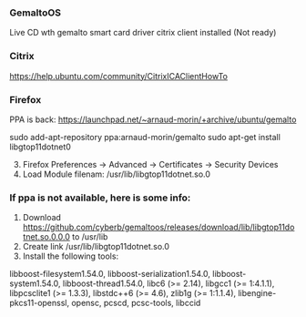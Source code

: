 ### GemaltoOS

Live CD wth gemalto smart card driver citrix client installed (Not ready)

### Citrix

https://help.ubuntu.com/community/CitrixICAClientHowTo

### Firefox

PPA is back: https://launchpad.net/~arnaud-morin/+archive/ubuntu/gemalto

sudo add-apt-repository ppa:arnaud-morin/gemalto
sudo apt-get install libgtop11dotnet0

3. Firefox Preferences -> Advanced -> Certificates -> Security Devices
4. Load Module filenam: /usr/lib/libgtop11dotnet.so.0

### If ppa is not available, here is some info:

1. Download https://github.com/cyberb/gemaltoos/releases/download/lib/libgtop11dotnet.so.0.0.0 to /usr/lib
2. Create link /usr/lib/libgtop11dotnet.so.0
3. Install the following tools:

libboost-filesystem1.54.0, libboost-serialization1.54.0, libboost-system1.54.0, libboost-thread1.54.0, libc6 (>= 2.14), libgcc1 (>= 1:4.1.1), libpcsclite1 (>= 1.3.3), libstdc++6 (>= 4.6), zlib1g (>= 1:1.1.4), libengine-pkcs11-openssl, opensc, pcscd, pcsc-tools, libccid
